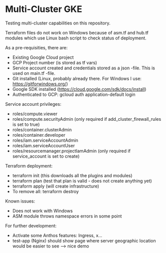 # Multi-Cluster GKE

Testing multi-cluster capabilities on this repository.

Terraform files do not work on Windows because of asm.tf and hub.tf modules which use Linux bash script to check status of deployment.

As a pre-requisities, there are:
- Existing Google Cloud project
- GCP Project number (is stored as tf vars)
- Service account created and credentials stored as a json -file. This is used on main.tf -file.
- Git installed (Linux, probably already there. For Windows I use: https://gitforwindows.org/)
- Google SDK installed (https://cloud.google.com/sdk/docs/install)
- Authenticated to GCP: gcloud auth application-default login

Service account privileges:
- roles/compute.viewer
- roles/compute.securityAdmin (only required if add_cluster_firewall_rules is set to true)
- roles/container.clusterAdmin
- roles/container.developer
- roles/iam.serviceAccountAdmin
- roles/iam.serviceAccountUser
- roles/resourcemanager.projectIamAdmin (only required if service_account is set to create)

Terraform deployment:
- terraform init (this downloads all the plugins and modules)
- terraform plan (test that plan is valid - does not create anything yet)
- terraform apply (will create infrastructure)
- To remove all: terraform destroy

Known issues:
- Does not work with Windows
- ASM module throws namespace errors in some point

For further development:
- Activate some Anthos features: Ingress, x...
- test-app (Nginx) should show page where server geographic location would be easier to see --> nice demo
